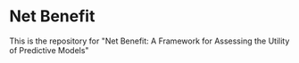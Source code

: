 # Net Benefit
This is the repository for "Net Benefit: A Framework for Assessing the Utility of Predictive Models"
